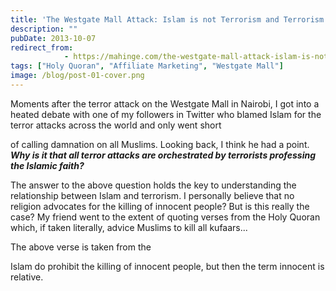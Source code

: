 ```yaml
---
title: 'The Westgate Mall Attack: Islam is not Terrorism and Terrorism is Not Islam'
description: ""
pubDate: 2013-10-07
redirect_from:
            - https://mahinge.com/the-westgate-mall-attack-islam-is-not-terrorism-and-terrorism-is-not-islam/
tags: ["Holy Quoran", "Affiliate Marketing", "Westgate Mall"]
image: /blog/post-01-cover.png
---
```

Moments after the terror attack on the Westgate Mall in Nairobi, I got into a heated debate with one of my followers in Twitter who blamed Islam for the terror attacks across the world and only went short

<!--more-->

of calling damnation on all Muslims. Looking back, I think he had a point. _**Why is it that all terror attacks are orchestrated by terrorists professing the Islamic faith?**_

The answer to the above question holds the key to understanding the relationship between Islam and terrorism. I personally believe that no religion advocates for the killing of innocent people? But is this really the case? My friend went to the extent of quoting verses from the Holy Quoran which, if taken literally, advice Muslims to kill all kufaars...

>

The above verse is taken from the

Islam do prohibit the killing of innocent people, but then the term innocent is relative.
